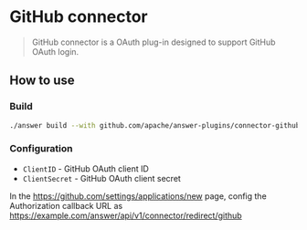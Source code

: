 # GitHub connector
> GitHub connector is a OAuth plug-in designed to support GitHub OAuth login.

## How to use

### Build
```bash
./answer build --with github.com/apache/answer-plugins/connector-github
```

### Configuration
- `ClientID` - GitHub OAuth client ID
- `ClientSecret` - GitHub OAuth client secret

In the https://github.com/settings/applications/new page, config the Authorization callback URL as https://example.com/answer/api/v1/connector/redirect/github